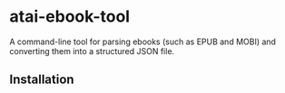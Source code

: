 # atai-ebook-tool

A command-line tool for parsing ebooks (such as EPUB and MOBI) and converting them into a structured JSON file.

## Installation